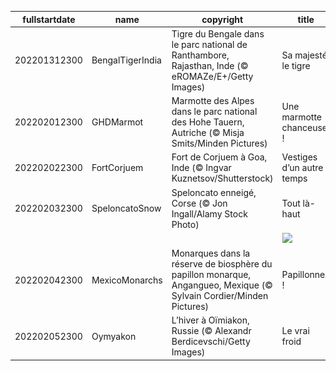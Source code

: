 |fullstartdate|name|copyright|title|image|
|--|--|--|--|--|
202201312300|BengalTigerIndia|Tigre du Bengale dans le parc national de Ranthambore, Rajasthan, Inde (© eROMAZe/E+/Getty Images)|Sa majesté le tigre|![](/fr-FR/2022/02/202201312300BengalTigerIndia.jpg)|
202202012300|GHDMarmot|Marmotte des Alpes dans le parc national des Hohe Tauern, Autriche (© Misja Smits/Minden Pictures)|Une marmotte chanceuse !|![](/fr-FR/2022/02/202202012300GHDMarmot.jpg)|
202202022300|FortCorjuem|Fort de Corjuem à Goa, Inde (© Ingvar Kuznetsov/Shutterstock)|Vestiges d’un autre temps|![](/fr-FR/2022/02/202202022300FortCorjuem.jpg)|
202202032300|SpeloncatoSnow|Speloncato enneigé, Corse (© Jon Ingall/Alamy Stock Photo)|Tout là-haut|![](/fr-FR/2022/02/202202032300SpeloncatoSnow.jpg)|
||||![](/fr-FR/2022/02/.jpg)|
202202042300|MexicoMonarchs|Monarques dans la réserve de biosphère du papillon monarque, Angangueo, Mexique (© Sylvain Cordier/Minden Pictures)|Papillonnez !|![](/fr-FR/2022/02/202202042300MexicoMonarchs.jpg)|
202202052300|Oymyakon|L’hiver à Oïmiakon, Russie (© Alexandr Berdicevschi/Getty Images)|Le vrai froid|![](/fr-FR/2022/02/202202052300Oymyakon.jpg)|
